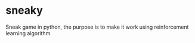 # sneaky
Sneak game in python, the purpose is to make it work using reinforcement learning algorithm
